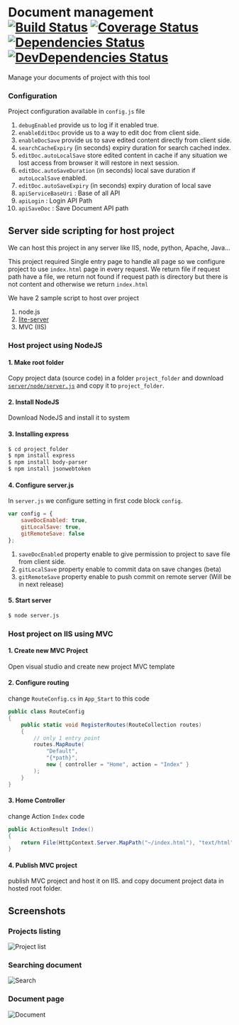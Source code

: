 # Document management [![Build Status](https://api.travis-ci.org/kishanmundha/DocProject.svg?branch=master)](https://travis-ci.org/kishanmundha/DocProject) [![Coverage Status](https://coveralls.io/repos/kishanmundha/DocProject/badge.svg?branch=master)](https://coveralls.io/github/kishanmundha/DocProject) [![Dependencies Status](https://david-dm.org/kishanmundha/DocProject/status.svg)](https://david-dm.org/kishanmundha/DocProject) [![DevDependencies Status](https://david-dm.org/kishanmundha/DocProject/dev-status.svg)](https://david-dm.org/kishanmundha/DocProject?type=dev) 

Manage your documents of project with this tool


### Configuration

Project configuration available in `config.js` file

1. `debugEnabled` provide us to log if it enabled true.
2. `enableEditDoc` provide us to a way to edit doc from client side.
3. `enableDocSave` provide us to save edited content directly from client side.
4. `searchCacheExpiry` (in seconds) expiry duration for search cached index.
5. `editDoc.autoLocalSave` store edited content in cache if any situation we lost access from browser it will restore in next session.
6. `editDoc.autoSaveDuration` (in seconds) local save duration if `autoLocalSave` enabled.
7. `editDoc.autoSaveExpiry` (in seconds) expiry duration of local save
8. `apiServiceBaseUri` : Base of all API
9. `apiLogin` : Login API Path
10. `apiSaveDoc` : Save Document API path


## Server side scripting for host project

We can host this project in any server like IIS, node, python, Apache, Java...

This project required Single entry page to handle all page so we configure project to
use `index.html` page in every request. We return file if request path have a file,
we return not found if request path is directory but there is not content and otherwise we return `index.html`

We have 2 sample script to host over project

1. node.js
2. [lite-server](https://github.com/johnpapa/lite-server)
3. MVC (IIS)

### Host project using NodeJS

#### 1. Make root folder

Copy project data (source code) in a folder `project_folder` and download [`server/node/server.js`](https://raw.githubusercontent.com/kishanmundha/DocProject/master/server/node/server.js) and copy it to `project_folder`.

#### 2. Install NodeJS

Download NodeJS and install it to system

#### 3. Installing express

``` sh
$ cd project_folder
$ npm install express
$ npm install body-parser
$ npm install jsonwebtoken

```

#### 4. Configure server.js

In `server.js` we configure setting in first code block `config`.

``` javascript
var config = {
    saveDocEnabled: true,
    gitLocalSave: true,
    gitRemoteSave: false
};
```

1. `saveDocEnabled` property enable to give permission to project to save file from client side.
2. `gitLocalSave` property enable to commit data on save changes (<span class="highlight">beta</span>)
3. `gitRemoteSave` property enable to push commit on remote server (Will be in next release)

#### 5. Start server

``` sh
$ node server.js
```

### Host project on IIS using MVC

#### 1. Create new MVC Project

Open visual studio and create new project MVC template

#### 2. Configure routing

change `RouteConfig.cs` in `App_Start` to this code

``` csharp
public class RouteConfig
{
	public static void RegisterRoutes(RouteCollection routes)
	{
		// only 1 entry point
		routes.MapRoute(
		    "Default",
		    "{*path}",
		    new { controller = "Home", action = "Index" }
		);
	}
}
```

#### 3. Home Controller

change Action `Index` code

``` csharp
public ActionResult Index()
{
	return File(HttpContext.Server.MapPath("~/index.html"), "text/html");
}
```

#### 4. Publish MVC project

publish MVC project and host it on IIS. and copy document project data in hosted root folder.


## Screenshots

### Projects listing

![Project list](https://raw.githubusercontent.com/kishanmundha/DocProject/master/private/screenshots/01_ProjectList.PNG)

### Searching document

![Search](https://raw.githubusercontent.com/kishanmundha/DocProject/master/private/screenshots/02_Search.PNG)

### Document page

![Document](https://raw.githubusercontent.com/kishanmundha/DocProject/master/private/screenshots/03_Document.PNG)
